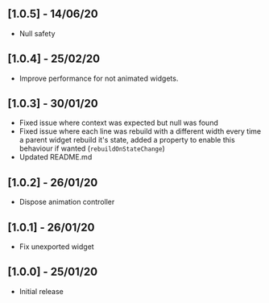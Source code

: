 ## [1.0.5] - 14/06/20

* Null safety

## [1.0.4] - 25/02/20

* Improve performance for not animated widgets.

## [1.0.3] - 30/01/20
* Fixed issue where context was expected but null was found
* Fixed issue where each line was rebuild with a different width every time a parent widget rebuild it's state, added a property to enable this behaviour if wanted (```rebuildOnStateChange```)
* Updated README.md
  
## [1.0.2] - 26/01/20
* Dispose animation controller
  
## [1.0.1] - 26/01/20
* Fix unexported widget

## [1.0.0] - 25/01/20

* Initial release

